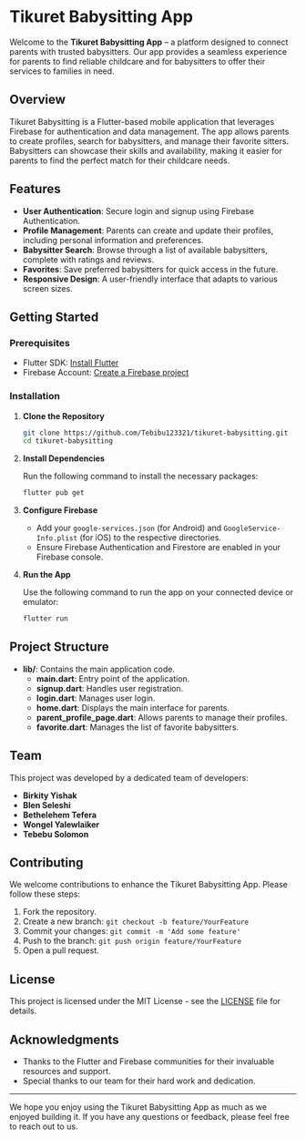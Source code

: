 # Tikuret Babysitting App

Welcome to the **Tikuret Babysitting App** – a platform designed to connect parents with trusted babysitters. Our app provides a seamless experience for parents to find reliable childcare and for babysitters to offer their services to families in need.

## Overview

Tikuret Babysitting is a Flutter-based mobile application that leverages Firebase for authentication and data management. The app allows parents to create profiles, search for babysitters, and manage their favorite sitters. Babysitters can showcase their skills and availability, making it easier for parents to find the perfect match for their childcare needs.

## Features

- **User Authentication**: Secure login and signup using Firebase Authentication.
- **Profile Management**: Parents can create and update their profiles, including personal information and preferences.
- **Babysitter Search**: Browse through a list of available babysitters, complete with ratings and reviews.
- **Favorites**: Save preferred babysitters for quick access in the future.
- **Responsive Design**: A user-friendly interface that adapts to various screen sizes.

## Getting Started

### Prerequisites

- Flutter SDK: [Install Flutter](https://flutter.dev/docs/get-started/install)
- Firebase Account: [Create a Firebase project](https://firebase.google.com/)

### Installation

1. **Clone the Repository**

   ```bash
   git clone https://github.com/Tebibu123321/tikuret-babysitting.git
   cd tikuret-babysitting
   ```

2. **Install Dependencies**

   Run the following command to install the necessary packages:

   ```bash
   flutter pub get
   ```

3. **Configure Firebase**

   - Add your `google-services.json` (for Android) and `GoogleService-Info.plist` (for iOS) to the respective directories.
   - Ensure Firebase Authentication and Firestore are enabled in your Firebase console.

4. **Run the App**

   Use the following command to run the app on your connected device or emulator:

   ```bash
   flutter run
   ```

## Project Structure

- **lib/**: Contains the main application code.
  - **main.dart**: Entry point of the application.
  - **signup.dart**: Handles user registration.
  - **login.dart**: Manages user login.
  - **home.dart**: Displays the main interface for parents.
  - **parent_profile_page.dart**: Allows parents to manage their profiles.
  - **favorite.dart**: Manages the list of favorite babysitters.

## Team

This project was developed by a dedicated team of developers:

- **Birkity Yishak**
- **Blen Seleshi**
- **Bethelehem Tefera**
- **Wongel Yalewlaiker**
- **Tebebu Solomon**

## Contributing

We welcome contributions to enhance the Tikuret Babysitting App. Please follow these steps:

1. Fork the repository.
2. Create a new branch: `git checkout -b feature/YourFeature`
3. Commit your changes: `git commit -m 'Add some feature'`
4. Push to the branch: `git push origin feature/YourFeature`
5. Open a pull request.

## License

This project is licensed under the MIT License - see the [LICENSE](LICENSE) file for details.

## Acknowledgments

- Thanks to the Flutter and Firebase communities for their invaluable resources and support.
- Special thanks to our team for their hard work and dedication.

---

We hope you enjoy using the Tikuret Babysitting App as much as we enjoyed building it. If you have any questions or feedback, please feel free to reach out to us.
